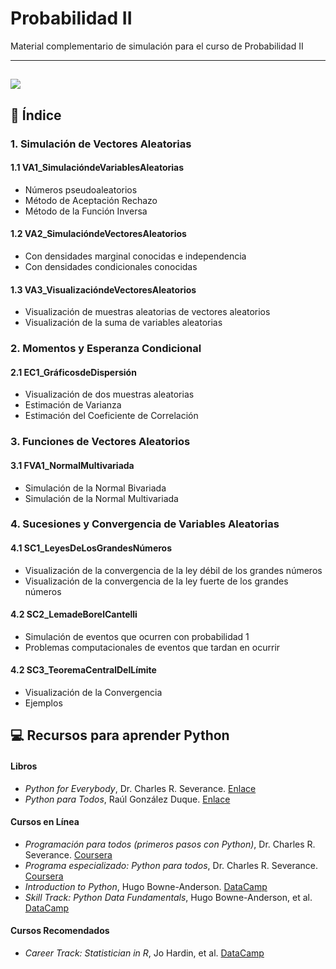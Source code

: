 # Probabilidad II

Material complementario de simulación para el curso de Probabilidad II

---
![](https://upload.wikimedia.org/wikipedia/commons/f/f1/Monkey-typing.jpg)
---

## 📂 Índice

### 1. Simulación de Vectores Aleatorias
#### 1.1 VA1_SimulacióndeVariablesAleatorias
* Números pseudoaleatorios
* Método de Aceptación Rechazo
* Método de la Función Inversa
#### 1.2 VA2_SimulacióndeVectoresAleatorios
* Con densidades marginal conocidas e independencia
* Con densidades condicionales conocidas
#### 1.3 VA3_VisualizacióndeVectoresAleatorios
* Visualización de muestras aleatorias de vectores aleatorios
* Visualización de la suma de variables aleatorias

### 2. Momentos y Esperanza Condicional
#### 2.1 EC1_GráficosdeDispersión
* Visualización de dos muestras aleatorias
* Estimación de Varianza
* Estimación del Coeficiente de Correlación
  
### 3. Funciones de Vectores Aleatorios
#### 3.1 FVA1_NormalMultivariada
* Simulación de la Normal Bivariada
* Simulación de la Normal Multivariada
  
### 4. Sucesiones y Convergencia de Variables Aleatorias
#### 4.1 SC1_LeyesDeLosGrandesNúmeros
* Visualización de la convergencia de la ley débil de los grandes números
* Visualización de la convergencia de la ley fuerte de los grandes números
#### 4.2 SC2_LemadeBorelCantelli
* Simulación de eventos que ocurren con probabilidad 1
* Problemas computacionales de eventos que tardan en ocurrir
#### 4.2 SC3_TeoremaCentralDelLímite
* Visualización de la Convergencia
* Ejemplos

## 💻 Recursos para aprender Python

#### Libros
* *Python for Everybody*, Dr. Charles R. Severance. [Enlace](https://do1.dr-chuck.com/pythonlearn/EN_us/pythonlearn.pdf)
* *Python para Todos*, Raúl González Duque. [Enlace](https://persoal.citius.usc.es/eva.cernadas/informaticaparacientificos/material/libros/Python%20para%20todos.pdf)

#### Cursos en Línea
* *Programación para todos (primeros pasos con Python)*, Dr. Charles R. Severance. [Coursera](https://www.coursera.org/learn/python?specialization=python)
* *Programa especializado: Python para todos*, Dr. Charles R. Severance. [Coursera](https://www.coursera.org/specializations/python)
* *Introduction to Python*, Hugo Bowne-Anderson. [DataCamp](https://app.datacamp.com/learn/courses/intro-to-python-for-data-science)
* *Skill Track: Python Data Fundamentals*, Hugo Bowne-Anderson, et al. [DataCamp](https://app.datacamp.com/learn/skill-tracks/python-data-fundamentals)

#### Cursos Recomendados
* *Career Track: Statistician in R*, Jo Hardin, et al. [DataCamp](https://app.datacamp.com/learn/career-tracks/statistician-with-r)
